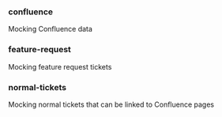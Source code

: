 ### confluence
Mocking Confluence data

### feature-request
Mocking feature request tickets

### normal-tickets
Mocking normal tickets that can be linked to Confluence pages
